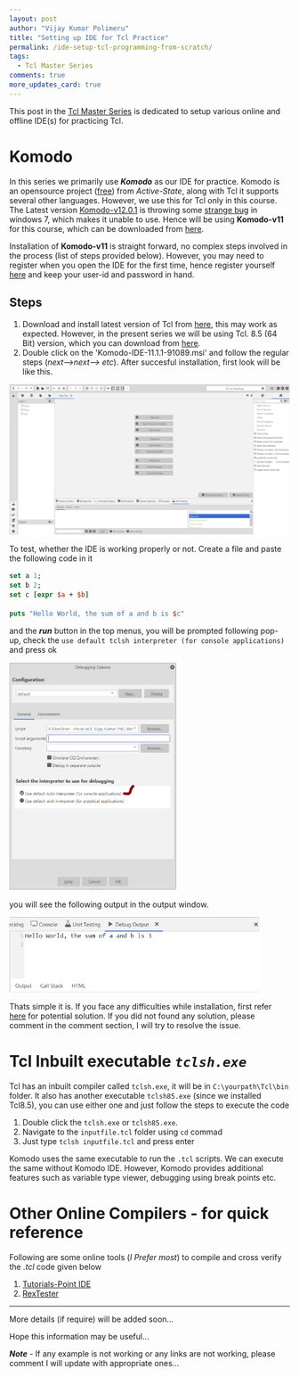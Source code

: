 ```yaml
---
layout: post
author: "Vijay Kumar Polimeru"
title: "Setting up IDE for Tcl Practice"
permalink: /ide-setup-tcl-programming-from-scratch/
tags:
  - Tcl Master Series
comments: true
more_updates_card: true
---
```


This post in the [Tcl Master Series](/Learn-Tcl-Programming-from-Scratch/) is dedicated to setup various online and offline IDE(s) for practicing Tcl.

# Komodo

In this series we primarily use ***Komodo*** as our IDE for practice. Komodo is an opensource project ([free](https://www.dropbox.com/s/oszg3ozq3lpk6o5/Tcl_komodo_free.PNG?dl=0)) from *Active-State*, along with Tcl it supports several other languages. However,
we use this for Tcl only in this course. The Latest version [Komodo-v12.0.1](https://www.activestate.com/products/komodo-ide/download-ide/) is throwing some [strange bug](https://www.dropbox.com/s/3t61lpbf3leif3h/Tcl_komodo_12_error.PNG?dl=0) in windows 7, which makes
it unable to use. Hence will be using **Komodo-v11** for this course, which can be downloaded from [here](https://forms.gle/Y6fcxHmognsrHS4m7).

Installation of **Komodo-v11** is straight forward, no complex steps involved in the process (list of steps provided below). However, you may need to register when you open the IDE for the first time, hence 
register yourself [here](https://platform.activestate.com/create-account?utm_campaign=create-account&utm_medium=website&utm_source=activestate.com&utm_term=create-account&utm_content=top-bar-menu)
and keep your user-id and password in hand.

## Steps

1. Download and install latest version of Tcl from [here](https://www.activestate.com/products/tcl/downloads/), this may work as expected. However, in the present 
series we will be using Tcl. 8.5 (64 Bit) version, which you can download from [here](https://forms.gle/Y6fcxHmognsrHS4m7).
2. Double click on the 'Komodo-IDE-11.1.1-91089.msi' and follow the regular steps (*next-->next--> etc*). After succesful installation, first look will be like this.

<img src="/images/komodo_firstlook.png" class="align-center" alt="" width="600">

To test, whether the IDE is working properly or not. Create a file and paste the following code in it

```tcl
set a 1;
set b 2;
set c [expr $a + $b]

puts "Hello World, the sum of a and b is $c"
```

and the ***run*** button in the top menus, you will be prompted following pop-up, check the `use default tclsh interpreter (for console applications)` and press ok

<img src="/images/komodo_config.png" class="align-center" alt="" width="300">

you will see the following output in the output window.

<img src="/images/komodo_output.png" class="align-center" alt="" width="450">

Thats simple it is. If you face any difficulties while installation, first refer [here](https://community.komodoide.com/) for potential solution. If you did not
found any solution, please comment in the comment section, I will try to resolve the issue.

# Tcl Inbuilt executable ***`tclsh.exe`***

Tcl has an inbuilt compiler called `tclsh.exe`, it will be in `C:\yourpath\Tcl\bin` folder. It also has another executable `tclsh85.exe` (since we installed Tcl8.5), you can use either one and just follow the steps to execute the code

1. Double click the `tclsh.exe` or `tclsh85.exe`.
2. Navigate to the `inputfile.tcl`  folder using `cd` commad
3. Just type `tclsh inputfile.tcl` and press enter

Komodo uses the same executable to run the `.tcl` scripts. We can execute the same without Komodo IDE. However, Komodo provides additional features
such as variable type viewer, debugging using break points etc.


# Other Online Compilers - for quick reference 

Following are some online tools (*I Prefer most*) to compile and cross verify the *.tcl* code given below

1. [Tutorials-Point IDE](https://www.tutorialspoint.com/execute_tcl_online.php)
2. [RexTester](https://rextester.com/l/tcl_online_compiler)

---

More details (if require) will be added soon...
   
Hope this information may be useful…

***Note*** - If any example is not working or any links are not working, please comment I will update with appropriate ones…
